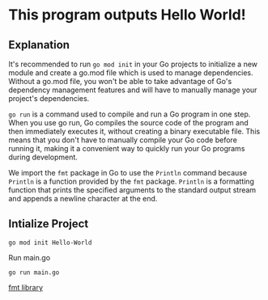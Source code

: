 # This program outputs Hello World!
## Explanation 
It's recommended to run `go mod init` in your Go projects to initialize a new module and create a go.mod file which is used to manage dependencies. Without a go.mod file, you won't be able to take advantage of Go's dependency management features and will have to manually manage your project's dependencies.

`go run` is a command used to compile and run a Go program in one step. When you use go run, Go compiles the source code of the program and then immediately executes it, without creating a binary executable file. This means that you don't have to manually compile your Go code before running it, making it a convenient way to quickly run your Go programs during development.

We import the `fmt` package in Go to use the `Println` command because `Println` is a function provided by the `fmt` package. `Println` is a formatting function that prints the specified arguments to the standard output stream and appends a newline character at the end.

## Intialize Project
```
go mod init Hello-World
```
Run main.go 
```
go run main.go
```

[fmt library](https://pkg.go.dev/fmt)
